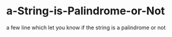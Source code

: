 # a-String-is-Palindrome-or-Not
a few line which let you know if the string is a palindrome or not 

